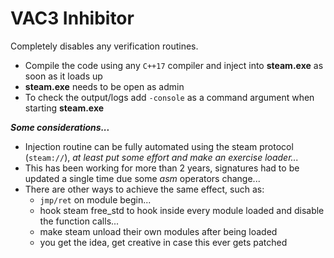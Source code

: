 # VAC3 Inhibitor

Completely disables any verification routines.

- Compile the code using any `C++17` compiler and inject into **steam.exe** as soon as it loads up
- **steam.exe** needs to be open as admin
- To check the output/logs add `-console` as a command argument when starting **steam.exe**

***Some considerations...***
- Injection routine can be fully automated using the steam protocol (`steam://`), *at least put some effort and make an exercise loader...*
- This has been working for more than 2 years, signatures had to be updated a single time due some *asm* operators change...
- There are other ways to achieve the same effect, such as:
	- `jmp/ret` on module begin...
	- hook steam free_std to hook inside every module loaded and disable the function calls...
	- make steam unload their own modules after being loaded
	- you get the idea, get creative in case this ever gets patched